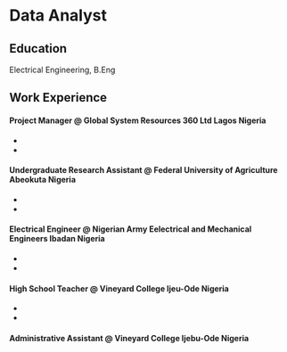 # Data Analyst

## Education
Electrical Engineering, B.Eng

## Work Experience 

#### Project Manager @ Global System Resources 360 Ltd Lagos Nigeria
-
-

#### Undergraduate Research Assistant @ Federal University of Agriculture Abeokuta Nigeria
-
-

#### Electrical Engineer @ Nigerian Army Eelectrical and Mechanical Engineers Ibadan Nigeria
-
-

#### High School Teacher @ Vineyard College Ijeu-Ode Nigeria
-
-

#### Administrative Assistant @ Vineyard College Ijebu-Ode Nigeria
